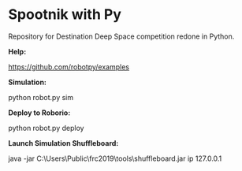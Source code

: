 Spootnik with Py
============================

Repository for Destination Deep Space competition redone in Python.

**Help:**

https://github.com/robotpy/examples

**Simulation:**

python robot.py sim

**Deploy to Roborio:**

python robot.py deploy

**Launch Simulation Shuffleboard:**

java -jar C:\Users\Public\frc2019\tools\shuffleboard.jar ip 127.0.0.1
